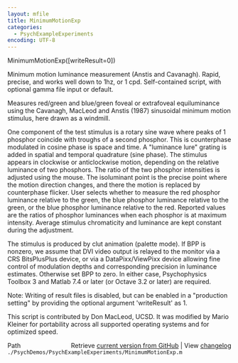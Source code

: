 ```yaml
---
layout: mfile
title: MinimumMotionExp
categories:
  - PsychExampleExperiments
encoding: UTF-8
---
```


MinimumMotionExp\(\[writeResult=0\]\)

Minimum motion luminance measurement \(Anstis and Cavanagh\). Rapid,
precise, and works well down to 1hz, or 1  cpd. Self-contained script,
with optional gamma file input or default.

Measures red/green and blue/green foveal or extrafoveal equiluminance
using the Cavanagh, MacLeod and Anstis \(1987\) sinusoidal minimum motion
stimulus, here drawn as a windmill.

One component of the test stimulus is a rotary sine wave where peaks of 1
phosphor coincide with troughs of a second phosphor. This is counterphase
modulated in cosine phase is space and time. A "luminance lure" grating
is added in spatial and temporal quadrature \(sine phase\). The stimulus
appears in clockwise or anticlockwise motion, depending on the relative
luminance of two phosphors. The ratio of the two phosphor intensities is
adjusted using the mouse. The isoluminant point is the precise point
where the motion direction changes, and there the motion is replaced by
counterphase flicker. User selects whether to measure the red phosphor
luminance relative to the green, the blue phosphor luminance relative to
the green, or the blue phosphor luminance relative to the red. Reported
values are the ratios of phosphor luminances when each phosphor is at
maximum intensity. Average stimulus chromaticity and luminance are kept
constant during the adjustment.

The stimulus is produced by clut animation \(palette mode\). If BPP is
nonzero, we assume that DVI video output is relayed to the monitor via a
CRS BitsPlusPlus device, or via a DataPixx/ViewPixx device allowing fine
control of modulation depths and corresponding precision in luminance
estimates. Otherwise set BPP to zero. In either case, Psychophysics
Toolbox 3 and Matlab 7.4 or later \(or Octave 3.2 or later\) are required.

Note: Writing of result files is disabled, but can be enabled in a
"production setting" by providing the optional argument 'writeResult' as
1.

This script is contributed by Don MacLeod, UCSD. It was modified by Mario
Kleiner for portability across all supported operating systems and for
optimized speed.



<div class="code_header" style="text-align:right;">
  <span style="float:left;">Path&nbsp;&nbsp;</span> <span class="counter">Retrieve <a href=
  "https://raw.github.com/Psychtoolbox-3/Psychtoolbox-3/beta/./PsychDemos/PsychExampleExperiments/MinimumMotionExp.m">current version from GitHub</a> | View <a href=
  "https://github.com/Psychtoolbox-3/Psychtoolbox-3/commits/beta/./PsychDemos/PsychExampleExperiments/MinimumMotionExp.m">changelog</a></span>
</div>
<div class="code">
  <code>./PsychDemos/PsychExampleExperiments/MinimumMotionExp.m</code>
</div>
